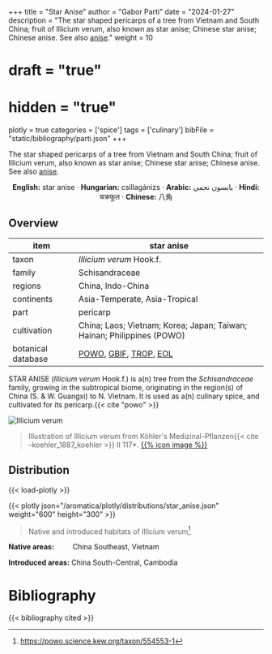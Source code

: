 +++
title = "Star Anise"
author = "Gabor Parti"
date = "2024-01-27"
description = "The star shaped pericarps of a tree from Vietnam and South China; fruit of Illicium verum, also known as star anise; Chinese star anise; Chinese anise. See also [anise](../items/anise)."
weight = 10
# draft = "true"
# hidden = "true"
plotly = true
categories = ['spice']
tags = ['culinary']
bibFile = "static/bibliography/parti.json"
+++

The star shaped pericarps of a tree from Vietnam and South China; fruit of Illicium verum, also known as star anise; Chinese star anise; Chinese anise. See also [anise](../items/anise).

[<i class="fab fa-wikipedia-w"></i>](https://en.wikipedia.org/wiki/Illicium_verum)

<center>

**English:** star anise · **Hungarian:** csillagánizs · **Arabic:** <span class="arabic-text" dir="rtl">يانسون نجمي</span> · **Hindi:** <span class="devanagari-text">चक्रफूल</span> · **Chinese:** <span class="traditional-chinese-text">八角</span>

</center>

## Overview

|       item       |                                                                                      star anise                                                                                      |
|------------------|--------------------------------------------------------------------------------------------------------------------------------------------------------------------------------------|
|       taxon      |                                                                               *Illicium verum* Hook.f.                                                                               |
|      family      |                                                                                    Schisandraceae                                                                                    |
|      regions     |                                                                                   China, Indo-China                                                                                  |
|    continents    |                                                                             Asia-Temperate, Asia-Tropical                                                                            |
|       part       |                                                                                       pericarp                                                                                       |
|    cultivation   |                                                        China; Laos; Vietnam; Korea; Japan; Taiwan; Hainan; Philippines (POWO)                                                        |
|botanical database|[POWO](https://powo.science.kew.org/taxon/554553-1), [GBIF](https://www.gbif.org/species/2889756), [TROP](https://www.tropicos.org/name/50079582), [EOL](https://eol.org/pages/484056)|

STAR ANISE (*Illicium verum* Hook.f.) is a(n) tree from the *Schisandraceae* family, growing in the subtropical biome, originating in the region(s) of China (S. & W. Guangxi) to N. Vietnam. It is used as a(n) culinary spice, and cultivated for its pericarp.{{< cite "powo" >}}

![Illicium verum](/images/illustrations/star_anise.png?width=40rem "Illustration of Illicium verum from Köhler's Medizinal-Pflanzen")

>Illustration of Illicium verum from Köhler's Medizinal-Pflanzen{{< cite -koehler_1887_koehler >}} II 117*. [{{% icon image %}}](https://www.biodiversitylibrary.org/item/10837#page/579/mode/1up)

## Distribution

{{< load-plotly >}}

{{< plotly json="/aromatica/plotly/distributions/star_anise.json" weight="600" height="300" >}}

>Native and introduced habitats of Illicium verum[^powo]

[^powo]: https://powo.science.kew.org/taxon/554553-1

<p style="text-align:left;">

**Native areas:** &ensp; &ensp; &ensp; China Southeast, Vietnam

**Introduced areas:** China South-Central, Cambodia

</p>



# Bibliography

{{< bibliography cited >}}

